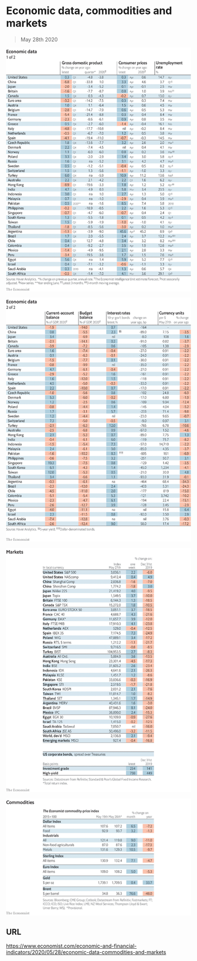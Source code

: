 # Economic data, commodities and markets

> May 28th 2020

![](./images/20200530_INT101.png)

![](./images/20200530_INT102.png)

![](./images/20200530_INT201.png)

![](./images/20200530_INT401.png)

## URL

https://www.economist.com/economic-and-financial-indicators/2020/05/28/economic-data-commodities-and-markets
